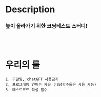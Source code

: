 # Description
### 높이 올라가기 위한 코딩테스트 스터디!

<br><br>

# 우리의 룰
```
1. 구글링, chatGPT 사용금지
2. 프로그래밍 언어는 자유 (내장함수들은 사용 가능)
3. 테스트코드 작성 필수
```
